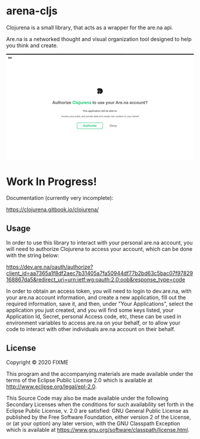 # arena-cljs

Clojurena is a small library, that acts as a wrapper for the are.na api. 

Are.na is a networked thought and visual organization tool designed to help you think and create.

![Clojurena logo](clojurena.jpeg)

# Work In Progress!

Documentation (currently very incomplete):

https://clojurena.gitbook.io/clojurena/

## Usage

In order to use this library to interact with your personal are.na account, you will need to authorize Clojurena to access your account, which can be done with the string below:

https://dev.are.na/oauth/authorize?client_id=aa7365a1f8df2aec7b31405a7fa50944df77b2bd63c5bac07f97829168867da5&redirect_uri=urn:ietf:wg:oauth:2.0:oob&response_type=code

In order to obtain an access token, you will need to login to dev.are.na, with your are.na account information, and create a new application, fill out the required information, save it, and then, under "Your Applications", select the application you just created, and you will find some keys listed, your Application Id, Secret, personal Access code, etc, these can be used in environment variables to access are.na on your behalf, or to allow your code to interact with other individuals are.na account on their behalf.

## License

Copyright © 2020 FIXME

This program and the accompanying materials are made available under the
terms of the Eclipse Public License 2.0 which is available at
http://www.eclipse.org/legal/epl-2.0.

This Source Code may also be made available under the following Secondary
Licenses when the conditions for such availability set forth in the Eclipse
Public License, v. 2.0 are satisfied: GNU General Public License as published by
the Free Software Foundation, either version 2 of the License, or (at your
option) any later version, with the GNU Classpath Exception which is available
at https://www.gnu.org/software/classpath/license.html.
